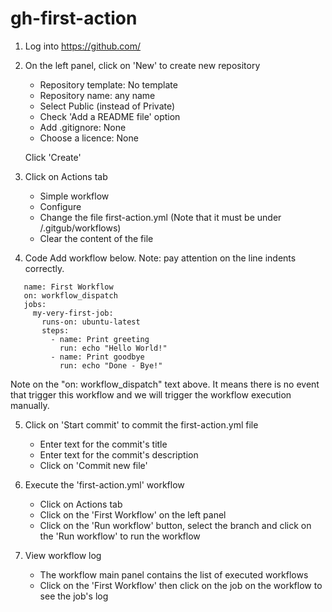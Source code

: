 # gh-first-action



1. Log into https://github.com/

2. On the left panel, click on 'New' to create new repository
   - Repository template: No template
   - Repository name: any name
   - Select Public (instead of Private)
   - Check 'Add a README file' option
   - Add .gitignore: None
   - Choose a licence: None 

   Click 'Create' 
	
3. Click on Actions tab
   - Simple workflow
   - Configure
   - Change the file first-action.yml (Note that it must be under /.gitgub/workflows)
   - Clear the content of the file
   
4. Code Add workflow below.  Note: pay attention on the line indents correctly.
```   
   name: First Workflow
   on: workflow_dispatch
   jobs:
     my-very-first-job: 
       runs-on: ubuntu-latest
       steps:
         - name: Print greeting
           run: echo "Hello World!"
         - name: Print goodbye
           run: echo "Done - Bye!"
```
Note on the "on: workflow_dispatch" text above.  It means there is no event that trigger this workflow and we will trigger the workflow execution manually.

5. Click on 'Start commit' to commit the first-action.yml file
   - Enter text for the commit's title
   - Enter text for the commit's description
   - Click on 'Commit new file'
  
6. Execute the 'first-action.yml' workflow
   - Click on Actions tab
   - Click on the 'First Workflow' on the left panel
   - Click on the 'Run workflow' button, select the branch and click on the 'Run workflow' to run the workflow
  
7. View workflow log
   - The workflow main panel contains the list of executed workflows
   - Click on the 'First Workflow' then click on the job on the workflow to see the job's log
      
